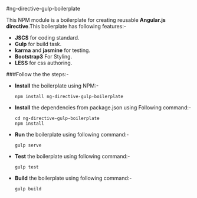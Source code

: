 #ng-directive-gulp-boilerplate

This NPM module is a boilerplate for creating reusable __Angular.js directive__.This bolierplate
has following features:-

* __JSCS__ for coding standard.
* __Gulp__ for build task.
* __karma__ and __jasmine__ for testing.
* __Bootstrap3__ For Styling.
* __LESS__ for css authoring.

###Follow the the steps:-

* __Install__ the boilerplate using NPM:-

    ````
    npm install ng-directive-gulp-boilerplate
    ````

* __Install__ the dependencies from package.json using Following command:-

    ````
    cd ng-directive-gulp-boilerplate
    npm install
    ````

* __Run__ the boilerplate using following command:-

    ````gulp serve````

* __Test__ the boilerplate using following command:-

    ````
    gulp test
    ````

* __Build__ the boilerplate using following command:-
    
    ````
    gulp build
    ````
